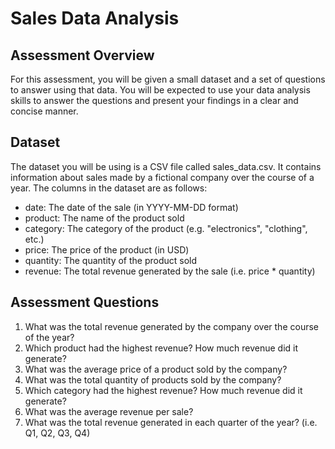 # Sales Data Analysis

## Assessment Overview

For this assessment, you will be given a small dataset and a set of questions to answer using that data. You will be expected to use your data analysis skills to answer the questions and present your findings in a clear and concise manner.

## Dataset

The dataset you will be using is a CSV file called sales_data.csv. It contains information about sales made by a fictional company over the course of a year. The columns in the dataset are as follows:

- date: The date of the sale (in YYYY-MM-DD format)
- product: The name of the product sold
- category: The category of the product (e.g. "electronics", "clothing", etc.)
- price: The price of the product (in USD)
- quantity: The quantity of the product sold
- revenue: The total revenue generated by the sale (i.e. price * quantity)



## Assessment Questions

1. What was the total revenue generated by the company over the course of the year?
2. Which product had the highest revenue? How much revenue did it generate?
3. What was the average price of a product sold by the company?
4. What was the total quantity of products sold by the company?
5. Which category had the highest revenue? How much revenue did it generate?
6. What was the average revenue per sale?
7. What was the total revenue generated in each quarter of the year? (i.e. Q1, Q2, Q3, Q4)



